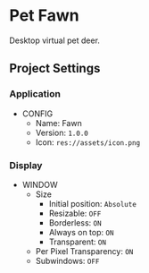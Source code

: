 # Pet Fawn

Desktop virtual pet deer.

## Project Settings

### Application

- CONFIG
	- Name: Fawn
	- Version: `1.0.0`
	- Icon: `res://assets/icon.png`

### Display

- WINDOW
	- Size
		- Initial position: `Absolute`
		- Resizable: `OFF`
		- Borderless: `ON`
		- Always on top: `ON`
		- Transparent: `ON`
	- Per Pixel Transparency: `ON`
	- Subwindows: `OFF`
